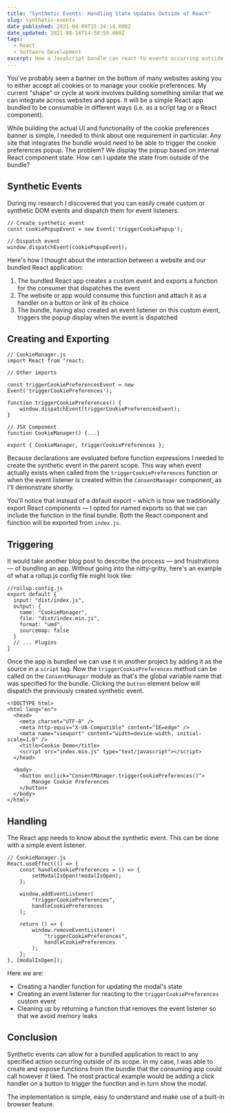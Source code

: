 ```yaml
---
title: "Synthetic Events: Handling State Updates Outside of React"
slug: synthetic-events
date_published: 2021-04-09T15:34:14.000Z
date_updated: 2021-08-16T14:50:59.000Z
tags:
  - React
  - Software Development
excerpt: How a JavaScript bundle can react to events occurring outside of its scope using synthetic events.
---
```


You've probably seen a banner on the bottom of many websites asking you to either accept all cookies or to manage your cookie preferences. My current "shape" or cycle at work involves building something similar that we can integrate across websites and apps. It will be a simple React app bundled to be consumable in different ways (i.e. as a script tag or a React component).

While building the actual UI and functionality of the cookie preferences banner is simple, I needed to think about one requirement in particular. Any site that integrates the bundle would need to be able to trigger the cookie preferences popup. The problem? We display the popup based on internal React component state. How can I update the state from outside of the bundle?

## Synthetic Events

During my research I discovered that you can easily create custom or synthetic DOM events and dispatch them for event listeners.

    // Create synthetic event
    const cookiePopupEvent = new Event('triggerCookiePopup');
    
    // Dispatch event
    window.dispatchEvent(cookiePopupEvent);

Here's how I thought about the interaction between a website and our bundled React application:

1. The bundled React app creates a custom event and exports a function for the consumer that dispatches the event
2. The website or app would consume this function and attach it as a handler on a button or link of its choice
3. The bundle, having also created an event listener on this custom event, triggers the popup display when the event is dispatched

## Creating and Exporting

    // CookieManager.js
    import React from "react;
    
    // Other imports
    
    const triggerCookiePreferencesEvent = new Event('triggerCookiePreferences');
    
    function triggerCookiePreferences() {
        window.dispatchEvent(triggerCookiePreferencesEvent);
    }
    
    // JSX Component
    function CookieManager() {...}
    
    export { CookieManager, triggerCookiePreferences };

Because declarations are evaluated before function expressions I needed to create the synthetic event in the parent scope. This way when event actually exists when called from the `triggerCookiePreferences` function or when the event listener is created within the `ConsentManager` component, as I'll demonstrate shortly.

You'll notice that instead of a default export – which is how we traditionally export React components — I opted for named exports so that we can include the function in the final bundle. Both the React component and function will be exported from `index.js`.

## Triggering

It would take another blog post to describe the process — and frustrations — of bundling an app. Without going into the nitty-gritty, here's an example of what a rollup.js config file might look like:

    //rollup.config.js
    export default {
      input: "dist/index.js",
      output: {
        name: "CookieManager",
        file: "dist/index.min.js",
        format: "umd",
        sourcemap: false
      }
      // ... Plugins
    }

Once the app is bundled we can use it in another project by adding it as the source in a `script` tag. Now the `triggerCookiePreferences` method can be called on the `ConsentManager` module as that's the global variable name that was specified for the bundle. Clicking the `button` element below will dispatch the previously created synthetic event.

    <!DOCTYPE html>
    <html lang="en">
      <head>
        <meta charset="UTF-8" />
        <meta http-equiv="X-UA-Compatible" content="IE=edge" />
        <meta name="viewport" content="width=device-width, initial-scale=1.0" />
        <title>Cookie Demo</title>
        <script src="index.min.js" type="text/javascript"></script>
      </head>
    
      <body>
        <button onclick="ConsentManager.triggerCookiePreferences()">
            Manage Cookie Preferences
        </button>
      </body>
    </html>
    

## Handling

The React app needs to know about the synthetic event. This can be done with a simple event listener.

    // CookieManager.js
    React.useEffect(() => {
        const handleCookiePreferences = () => {
            setModalIsOpen(!modalIsOpen);
        };
    
        window.addEventListener(
            "triggerCookiePreferences",
            handleCookiePreferences
        );
    
        return () => {
            window.removeEventListener(
                "triggerCookiePreferences",
                handleCookiePreferences
            );
        };
    }, [modalIsOpen]);

Here we are:

- Creating a handler function for updating the modal's state
- Creating an event listener for reacting to the `triggerCookiePreferences` custom event
- Cleaning up by returning a function that removes the event listener so that we avoid memory leaks

## Conclusion

Synthetic events can allow for a bundled application to react to any specified action occurring outside of its scope. In my case, I was able to create and expose functions from the bundle that the consuming app could call however it liked. The most practical example would be adding a click handler on a button to trigger the function and in turn show the modal.

The implementation is simple, easy to understand and make use of a built-in browser feature.
